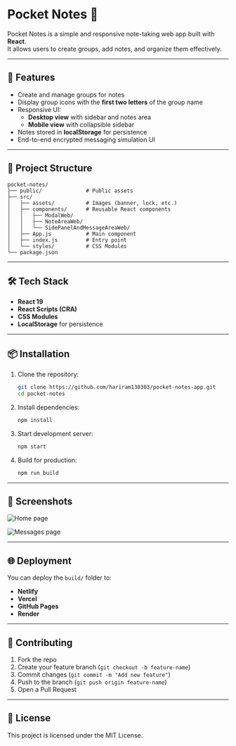 # Pocket Notes 📝

Pocket Notes is a simple and responsive note-taking web app built with **React**.  
It allows users to create groups, add notes, and organize them effectively.  

---

## 🚀 Features
- Create and manage groups for notes
- Display group icons with the **first two letters** of the group name
- Responsive UI:
  - **Desktop view** with sidebar and notes area
  - **Mobile view** with collapsible sidebar
- Notes stored in **localStorage** for persistence
- End-to-end encrypted messaging simulation UI

---

## 📂 Project Structure
```
pocket-notes/
├── public/              # Public assets
├── src/
│   ├── assets/          # Images (banner, lock, etc.)
│   ├── components/      # Reusable React components
│   │   ├── ModalWeb/
│   │   ├── NoteAreaWeb/
│   │   └── SidePanelAndMessageAreaWeb/
│   ├── App.js           # Main component
│   ├── index.js         # Entry point
│   └── styles/          # CSS Modules
└── package.json
```

---

## 🛠️ Tech Stack
- **React 19**
- **React Scripts (CRA)**
- **CSS Modules**
- **LocalStorage** for persistence

---

## 📦 Installation

1. Clone the repository:
   ```bash
   git clone https://github.com/hariram130303/pocket-notes-app.git
   cd pocket-notes
   ```

2. Install dependencies:
   ```bash
   npm install
   ```

3. Start development server:
   ```bash
   npm start
   ```

4. Build for production:
   ```bash
   npm run build
   ```

---

## 📸 Screenshots
![Home page](https://github.com/hariram130303/pocket-notes-app/public/1.png)

![Messages page](https://github.com/hariram130303/pocket-notes-app/public/2.png)

---

## 🌐 Deployment
You can deploy the `build/` folder to:
- **Netlify**
- **Vercel**
- **GitHub Pages**
- **Render**

---

## 🤝 Contributing
1. Fork the repo
2. Create your feature branch (`git checkout -b feature-name`)
3. Commit changes (`git commit -m "Add new feature"`)
4. Push to the branch (`git push origin feature-name`)
5. Open a Pull Request

---

## 📜 License
This project is licensed under the MIT License.
